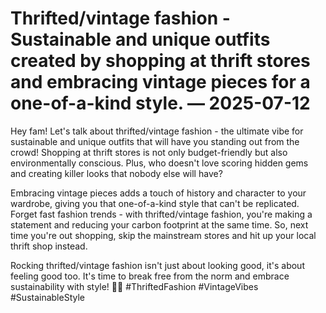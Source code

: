 # Thrifted/vintage fashion - Sustainable and unique outfits created by shopping at thrift stores and embracing vintage pieces for a one-of-a-kind style. — 2025-07-12

Hey fam! Let's talk about thrifted/vintage fashion - the ultimate vibe for sustainable and unique outfits that will have you standing out from the crowd! Shopping at thrift stores is not only budget-friendly but also environmentally conscious. Plus, who doesn't love scoring hidden gems and creating killer looks that nobody else will have?

Embracing vintage pieces adds a touch of history and character to your wardrobe, giving you that one-of-a-kind style that can't be replicated. Forget fast fashion trends - with thrifted/vintage fashion, you're making a statement and reducing your carbon footprint at the same time. So, next time you're out shopping, skip the mainstream stores and hit up your local thrift shop instead.

Rocking thrifted/vintage fashion isn't just about looking good, it's about feeling good too. It's time to break free from the norm and embrace sustainability with style! 🌿✨ #ThriftedFashion #VintageVibes #SustainableStyle
